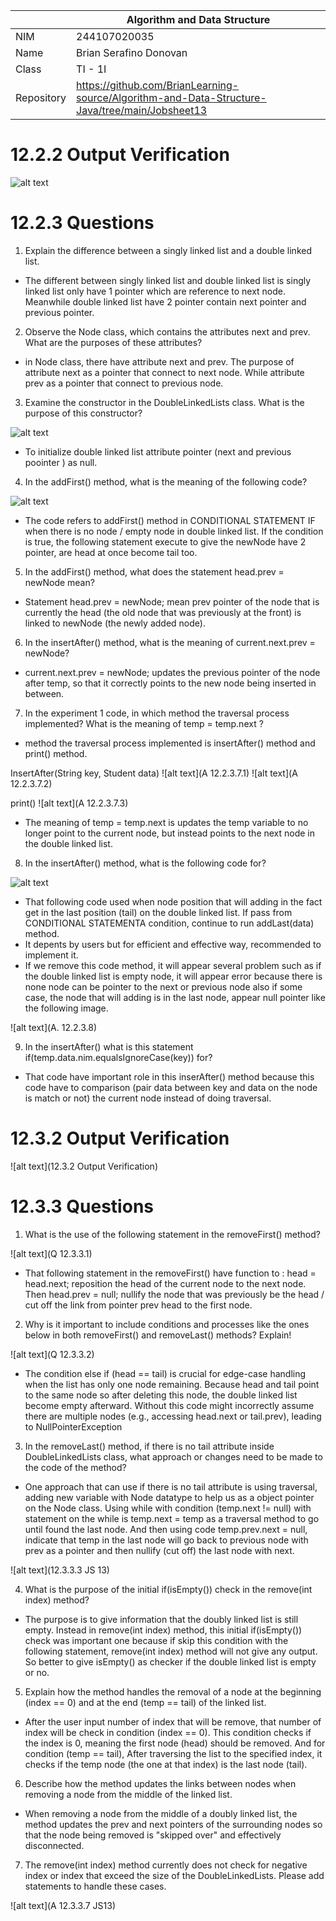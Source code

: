 |  | Algorithm and Data Structure |
|--|--|
| NIM | 244107020035 |
| Name |  Brian Serafino Donovan |
| Class | TI - 1I |
| Repository | https://github.com/BrianLearning-source/Algorithm-and-Data-Structure-Java/tree/main/Jobsheet13 |

# 12.2.2 Output Verification

![alt text](Verification12.2.2)

# 12.2.3 Questions

1. Explain the difference between a singly linked list and a double linked list.

- The different between singly linked list and double linked list is singly linked list only have 1 pointer which are reference to next node. Meanwhile double linked list have 2 pointer contain next pointer and previous pointer. 

2. Observe the Node class, which contains the attributes next and prev. What are the purposes of these attributes?

- in Node class, there have attribute next and prev. The purpose of attribute next as a pointer that connect to next node. While attribute prev as a pointer that connect to previous node.  

3. Examine the constructor in the DoubleLinkedLists class. What is the purpose of this constructor?

![alt text](Question12.2.3.3)

- To initialize double linked list attribute pointer (next and previous poointer ) as null.

4. In the addFirst() method, what is the meaning of the following code?

![alt text](Question12.2.3.4)

- The code refers to addFirst() method in CONDITIONAL STATEMENT IF when there is no node / empty node in double linked list. If the condition is true, the following statement execute to give the newNode have 2 pointer, are head at once become tail too.  

5. In the addFirst() method, what does the statement head.prev = newNode mean?

- Statement head.prev = newNode; mean prev pointer of the node that is currently the head (the old node that was previously at the front) is linked to newNode (the newly added node).

6. In the insertAfter() method, what is the meaning of current.next.prev = newNode?

- current.next.prev = newNode; updates the previous pointer of the node after temp, so that it correctly points to the new node being inserted in between.

7. In the experiment 1 code, in which method the traversal process implemented? What is the meaning of temp = temp.next ?

- method the traversal process implemented is insertAfter() method and print() method.

InsertAfter(String key, Student data)
![alt text](A 12.2.3.7.1)
![alt text](A 12.2.3.7.2)

print()
![alt text](A 12.2.3.7.3)

- The meaning of temp = temp.next is updates the temp variable to no longer point to the current node, but instead points to the next node in the double linked list.

8. In the insertAfter() method, what is the following code for?

![alt text](Question12.2.3.8)

- That following code used when node position that will adding in the fact get in the last position (tail) on the double linked list. If pass from CONDITIONAL STATEMENTA condition, continue to run addLast(data) method.
- It depents by users but for efficient and effective way, recommended to implement it.
- If we remove this code method, it will appear several problem such as if the double linked list is empty node, it will appear error because there is none node can be pointer to the next or previous node also if some case, the node that will adding is in the last node, appear null pointer like the following image.

![alt text](A. 12.2.3.8)

9. In the insertAfter() what is this statement if(temp.data.nim.equalsIgnoreCase(key)) for?

- That code have important role in this inserAfter() method because this code have to comparison (pair data between key and data on the node is match or not) the current node instead of doing traversal.

# 12.3.2 Output Verification

![alt text](12.3.2 Output Verification)

# 12.3.3 Questions

1. What is the use of the following statement in the removeFirst() method?

![alt text](Q 12.3.3.1)

- That following statement in the removeFirst() have function to :
head = head.next; reposition the head of the current node to the next node. Then head.prev = null; nullify the node that was previously be the head / cut off the link from pointer prev head to the first node.

2. Why is it important to include conditions and processes like the ones below in both removeFirst() and removeLast() methods? Explain!

![alt text](Q 12.3.3.2)

- The condition else if (head == tail) is crucial for edge-case handling when the list has only one node remaining. Because head and tail point to the same node so after deleting this node, the double linked list become empty afterward. Without this code might incorrectly assume there are multiple nodes (e.g., accessing head.next or tail.prev), leading to NullPointerException

3. In the removeLast() method, if there is no tail attribute inside DoubleLinkedLists class, what approach or changes need to be made to the code of the method?

- One approach that can use if there is no tail attribute is using traversal, adding new variable with Node datatype to help us as a object pointer on the Node class. Using while with condition (temp.next != null) with statement on the while is temp.next = temp as a traversal method to go until found the last node. And then using code temp.prev.next = null, indicate that temp in the last node will go back to previous node with prev as a pointer and then nullify (cut off) the last node with next.

![alt text](12.3.3.3 JS 13)

4. What is the purpose of the initial if(isEmpty()) check in the remove(int index) method?

- The purpose is to give information that the doubly linked list is still empty. Instead in remove(int index) method, this initial if(isEmpty()) check was important one because if skip this condition with the following statement, remove(int index) method will not give any output. So better to give isEmpty() as checker if the double linked list is empty or no. 

5. Explain how the method handles the removal of a node at the beginning (index == 0) and at the end (temp == tail) of the linked list.

- After the user input number of index that will be remove, that number of index will be check in condition (index == 0). This condition checks if the index is 0, meaning the first node (head) should be removed. And for condition (temp == tail), After traversing the list to the specified index, it checks if the temp node (the one at that index) is the last node (tail).

6. Describe how the method updates the links between nodes when removing a node from the middle of the linked list.

-  When removing a node from the middle of a doubly linked list, the method updates the prev and next pointers of the surrounding nodes so that the node being removed is "skipped over" and effectively disconnected.

7. The remove(int index) method currently does not check for negative index or index that exceed the size of the DoubleLinkedLists. Please add statements to handle these cases.

![alt text](A 12.3.3.7 JS13)
